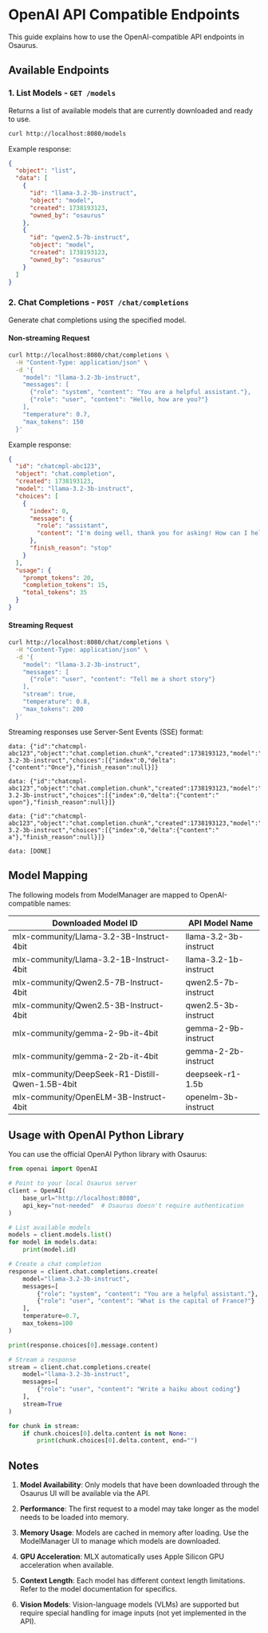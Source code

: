 # OpenAI API Compatible Endpoints

This guide explains how to use the OpenAI-compatible API endpoints in Osaurus.

## Available Endpoints

### 1. List Models - `GET /models`

Returns a list of available models that are currently downloaded and ready to use.

```bash
curl http://localhost:8080/models
```

Example response:

```json
{
  "object": "list",
  "data": [
    {
      "id": "llama-3.2-3b-instruct",
      "object": "model",
      "created": 1738193123,
      "owned_by": "osaurus"
    },
    {
      "id": "qwen2.5-7b-instruct",
      "object": "model",
      "created": 1738193123,
      "owned_by": "osaurus"
    }
  ]
}
```

### 2. Chat Completions - `POST /chat/completions`

Generate chat completions using the specified model.

#### Non-streaming Request

```bash
curl http://localhost:8080/chat/completions \
  -H "Content-Type: application/json" \
  -d '{
    "model": "llama-3.2-3b-instruct",
    "messages": [
      {"role": "system", "content": "You are a helpful assistant."},
      {"role": "user", "content": "Hello, how are you?"}
    ],
    "temperature": 0.7,
    "max_tokens": 150
  }'
```

Example response:

```json
{
  "id": "chatcmpl-abc123",
  "object": "chat.completion",
  "created": 1738193123,
  "model": "llama-3.2-3b-instruct",
  "choices": [
    {
      "index": 0,
      "message": {
        "role": "assistant",
        "content": "I'm doing well, thank you for asking! How can I help you today?"
      },
      "finish_reason": "stop"
    }
  ],
  "usage": {
    "prompt_tokens": 20,
    "completion_tokens": 15,
    "total_tokens": 35
  }
}
```

#### Streaming Request

```bash
curl http://localhost:8080/chat/completions \
  -H "Content-Type: application/json" \
  -d '{
    "model": "llama-3.2-3b-instruct",
    "messages": [
      {"role": "user", "content": "Tell me a short story"}
    ],
    "stream": true,
    "temperature": 0.8,
    "max_tokens": 200
  }'
```

Streaming responses use Server-Sent Events (SSE) format:

```
data: {"id":"chatcmpl-abc123","object":"chat.completion.chunk","created":1738193123,"model":"llama-3.2-3b-instruct","choices":[{"index":0,"delta":{"content":"Once"},"finish_reason":null}]}

data: {"id":"chatcmpl-abc123","object":"chat.completion.chunk","created":1738193123,"model":"llama-3.2-3b-instruct","choices":[{"index":0,"delta":{"content":" upon"},"finish_reason":null}]}

data: {"id":"chatcmpl-abc123","object":"chat.completion.chunk","created":1738193123,"model":"llama-3.2-3b-instruct","choices":[{"index":0,"delta":{"content":" a"},"finish_reason":null}]}

data: [DONE]
```

## Model Mapping

The following models from ModelManager are mapped to OpenAI-compatible names:

| Downloaded Model ID                              | API Model Name        |
| ------------------------------------------------ | --------------------- |
| mlx-community/Llama-3.2-3B-Instruct-4bit         | llama-3.2-3b-instruct |
| mlx-community/Llama-3.2-1B-Instruct-4bit         | llama-3.2-1b-instruct |
| mlx-community/Qwen2.5-7B-Instruct-4bit           | qwen2.5-7b-instruct   |
| mlx-community/Qwen2.5-3B-Instruct-4bit           | qwen2.5-3b-instruct   |
| mlx-community/gemma-2-9b-it-4bit                 | gemma-2-9b-instruct   |
| mlx-community/gemma-2-2b-it-4bit                 | gemma-2-2b-instruct   |
| mlx-community/DeepSeek-R1-Distill-Qwen-1.5B-4bit | deepseek-r1-1.5b      |
| mlx-community/OpenELM-3B-Instruct-4bit           | openelm-3b-instruct   |

## Usage with OpenAI Python Library

You can use the official OpenAI Python library with Osaurus:

```python
from openai import OpenAI

# Point to your local Osaurus server
client = OpenAI(
    base_url="http://localhost:8080",
    api_key="not-needed"  # Osaurus doesn't require authentication
)

# List available models
models = client.models.list()
for model in models.data:
    print(model.id)

# Create a chat completion
response = client.chat.completions.create(
    model="llama-3.2-3b-instruct",
    messages=[
        {"role": "system", "content": "You are a helpful assistant."},
        {"role": "user", "content": "What is the capital of France?"}
    ],
    temperature=0.7,
    max_tokens=100
)

print(response.choices[0].message.content)

# Stream a response
stream = client.chat.completions.create(
    model="llama-3.2-3b-instruct",
    messages=[
        {"role": "user", "content": "Write a haiku about coding"}
    ],
    stream=True
)

for chunk in stream:
    if chunk.choices[0].delta.content is not None:
        print(chunk.choices[0].delta.content, end="")
```

## Notes

1. **Model Availability**: Only models that have been downloaded through the Osaurus UI will be available via the API.

2. **Performance**: The first request to a model may take longer as the model needs to be loaded into memory.

3. **Memory Usage**: Models are cached in memory after loading. Use the ModelManager UI to manage which models are downloaded.

4. **GPU Acceleration**: MLX automatically uses Apple Silicon GPU acceleration when available.

5. **Context Length**: Each model has different context length limitations. Refer to the model documentation for specifics.

6. **Vision Models**: Vision-language models (VLMs) are supported but require special handling for image inputs (not yet implemented in the API).

